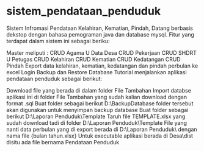 # sistem_pendataan_penduduk
Sistem Infromasi Pendataan Kelahiran, Kematian, Pindah, Datang berbasis dekstop dengan bahasa pemograman java dan database mysql. Fitur yang terdapat dalam sistem ini sebagai beriku:

Master meliputi :
CRUD Agama
U Data Desa
CRUD Pekerjaan
CRUD SHDRT
U Petugas
CRUD Kelahiran
CRUD Kematian
CRUD Kedatangan
CRUD Pindah
Export data kelahiran, kematian, kedatangan dan pindah perbulan ke excel
Login
Backup dan Restore Database
Tutorial menjalankan aplikasi pendataan penduduk sebagai berikut:

Download file yang berada di dalam folder File Tambahan
Import databse aplikasi ini di folder File Tambahan yang sudah kalian download dengan format .sql
Buat folder sebagai berikut D:\BackupDatabase folder tersebut akan digunakan untuk menyimpan backup database
Buat folder sebagai berikut D:\Laporan Penduduk\Template
Taruh file TEMPLATE.xlsx yang sudah download tadi di folder D:\Laporan Penduduk\Template
File yang nanti data perbulan yang di export berada di D:\Laporan Penduduk\ dengan nama file {bulan tahun.xlsx}
Untuk executable aplikasi berada di Desa\dist disitu ada file bernama Pendataan Penduduk
